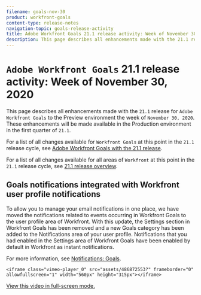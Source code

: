 ```yaml
---
filename: goals-nov-30
product: workfront-goals
content-type: release-notes
navigation-topic: goals-release-activity
title: Adobe Workfront Goals 21.1 release activity: Week of November 30, 2020
description: This page describes all enhancements made with the 21.1 release for Adobe Workfront Goals to the Preview environment the week of November 30, 2020. These enhancements will be made available in the Production environment in the first quarter of 21.1.
---
```


# `Adobe Workfront Goals` 21.1 release activity:&nbsp;Week of November 30, 2020

This page describes all enhancements made with the `21.1` release for `Adobe Workfront Goals` to the Preview environment the week of `November 30, 2020`. These enhancements will be made available in the Production environment in the first quarter of `21.1`.

For a list of all changes available for `Workfront Goals` at this point in the `21.1` release cycle, see [Adobe Workfront Goals with the 21.1 release](../../../../product-announcements/product-releases/goals-release-activity/goals-release-21-1.md).

For a list of all changes available for all areas of `Workfront` at this point in the `21.1` release cycle, see [21.1 release overview](../../../../product-announcements/product-releases/21.1-release-activity/21-1-release-overview.md).

## Goals notifications integrated with Workfront user profile notifications

To allow you to manage your email notifications in one place, we have moved the notifications related to events occurring in Workfront Goals to the user profile area of Workfront. With this update, the Settings section in Workfront Goals has been removed and a new Goals category has been added to the Notifications area of your user profile. Notifications that you had enabled in the Settings area of Workfront Goals have been enabled by default in Workfront as instant notifications.

For more information, see [Notifications: Goals](../../../../workfront-basics/using-notifications/notifications-goals.md).

`<iframe class="vimeo-player_0" src="assets/486872553?" frameborder="0" allowfullscreen="1" width="560px" height="315px"></iframe>`

[View this video in full-screen mode.](https://vimeo.com/486872553/4f503f1d66) 
